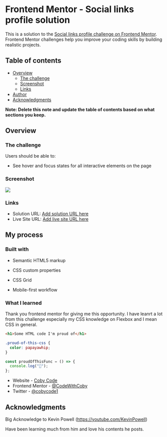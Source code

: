 # Frontend Mentor - Social links profile solution

This is a solution to the [Social links profile challenge on Frontend Mentor](https://www.frontendmentor.io/challenges/social-links-profile-UG32l9m6dQ). Frontend Mentor challenges help you improve your coding skills by building realistic projects.

## Table of contents

- [Overview](#overview)
  - [The challenge](<(https://www.frontendmentor.io/challenges/social-links-profile-UG32l9m6dQ)>)
  - [Screenshot](./assets/images/Frontend%20Mentor%20_%20Social%20links%20profile%20—%20Mozilla%20Firefox%2007_04_2025%2012_59_17%20am.png)
  - [Links](https://ccfolio.vercel.app)
- [Author](https://ccfolio.vercel.app)
- [Acknowledgments](https://youtube.com/KevinPowell)

**Note: Delete this note and update the table of contents based on what sections you keep.**

## Overview

### The challenge

Users should be able to:

- See hover and focus states for all interactive elements on the page

### Screenshot

![](./assets/images/Frontend%20Mentor%20_%20Social%20links%20profile%20—%20Mozilla%20Firefox%2007_04_2025%2012_59_17%20am.png)

### Links

- Solution URL: [Add solution URL here](https://github.com/CodeWithCoby/Social-Media-Links)
- Live Site URL: [Add live site URL here](https://social-media-links--two.vercel.app/)

## My process

### Built with

- Semantic HTML5 markup
- CSS custom properties

- CSS Grid
- Mobile-first workflow

### What I learned

Thank you frontend mentor for giving me this opportunity. I have leanrt a lot from this challenge especially my CSS knowledge on Flexbox and I mean CSS in general.

```html
<h1>Some HTML code I'm proud of</h1>
```

```css
.proud-of-this-css {
  color: papayawhip;
}
```

```js
const proudOfThisFunc = () => {
  console.log("🎉");
};
```

- Website - [Coby Code](https://ccfolio.vercel.app)
- Frontend Mentor - [@CodeWithCoby](https://www.frontendmentor.io/profile/CodeWithCoby)
- Twitter - [@cobycode1](https://www.twitter.com/cobycode1)

## Acknowledgments

Big Acknowledge to Kevin Powell (https://youtube.com/KevinPowell)

Have been learning much from him and love his contents he posts.
